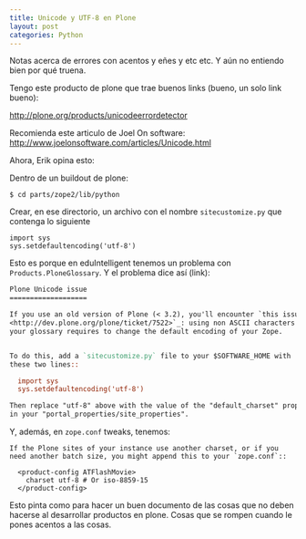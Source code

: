 ```yaml
---
title: Unicode y UTF-8 en Plone
layout: post
categories: Python
---
```


Notas acerca de errores con acentos y eñes y etc etc. Y aún no entiendo bien
por qué truena.

Tengo este producto de plone que trae buenos links (bueno, un solo link bueno):

<http://plone.org/products/unicodeerrordetector>

Recomienda este articulo de Joel On software: <http://www.joelonsoftware.com/articles/Unicode.html>

Ahora, Erik opina esto:

Dentro de un buildout de plone:

```
$ cd parts/zope2/lib/python
```

Crear, en ese directorio, un archivo con el nombre `sitecustomize.py` que contenga lo siguiente

```
import sys
sys.setdefaultencoding('utf-8')
```

Esto es porque en eduIntelligent tenemos un problema con `Products.PloneGlossary`. Y el problema dice así (link):

```rest
Plone Unicode issue
===================

If you use an old version of Plone (< 3.2), you'll encounter `this issue
<http://dev.plone.org/plone/ticket/7522>`_: using non ASCII characters in
your glossary requires to change the default encoding of your Zope.


To do this, add a `sitecustomize.py` file to your $SOFTWARE_HOME with
these two lines::

  import sys
  sys.setdefaultencoding('utf-8')

Then replace "utf-8" above with the value of the "default_charset" property
in your "portal_properties/site_properties".
```

Y, además, en `zope.conf` tweaks, tenemos:

```
If the Plone sites of your instance use another charset, or if you
need another batch size, you might append this to your `zope.conf`::

  <product-config ATFlashMovie>
    charset utf-8 # Or iso-8859-15
  </product-config>
```

Esto pinta como para hacer un buen documento de las cosas que no deben hacerse
al desarrollar productos en plone. Cosas que se rompen cuando le pones acentos
a las cosas.
